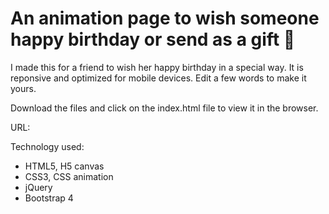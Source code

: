 # An animation page to wish someone happy birthday or send as a gift 🎁

I made this for a friend to wish her happy birthday in a special way. It is reponsive and optimized for mobile devices. 
Edit a few words to make it yours.

Download the files and click on the index.html file to view it in the browser.

URL:

Technology used:
 * HTML5, H5 canvas
 * CSS3, CSS animation
 * jQuery
 * Bootstrap 4



